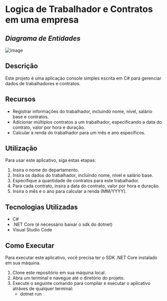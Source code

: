 #                                                                                                 Logica de Trabalhador e Contratos em uma empresa

## *Diagrama de Entidades*
![image](https://github.com/meirellesisa/LogicaCSharp/assets/105677924/0e1eaf53-f3a3-4aff-85e2-69a8f556e4c4)

## Descrição
Este projeto é uma aplicação console simples escrita em C# para gerenciar dados de trabalhadores e contratos.

## Recursos
- Registrar informações do trabalhador, incluindo nome, nível, salário base e contratos.
- Adicionar múltiplos contratos a um trabalhador, especificando a data do contrato, valor por hora e duração.
- Calcular a renda do trabalhador para um mês e ano específicos.

## Utilização
Para usar este aplicativo, siga estas etapas:
1. Insira o nome do departamento.
2. Insira os dados do trabalhador, incluindo nome, nível e salário base.
3. Especifique a quantidade de contratos para este trabalhador.
4. Para cada contrato, insira a data do contrato, valor por hora e duração.
5. Insira o mês e o ano para calcular a renda (MM/YYYY).

## Tecnologias Utilizadas
- C#
- .NET Core (é necessário baixar o sdk do dotnet)
- Visual Studio Code

## Como Executar
Para executar este aplicativo, você precisa ter o SDK .NET Core instalado em sua máquina.
1. Clone este repositório em sua máquina local.
2. Abra um terminal e navegue até o diretório do projeto.
3. Execute o seguinte comando para compilar e executar o aplicativo atráves de qualquer terminal:
   * dotnet run


